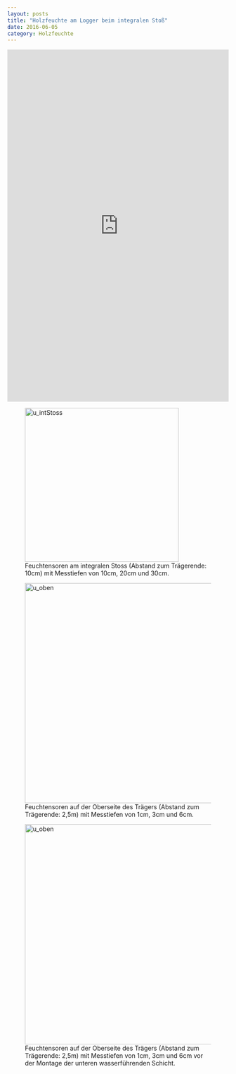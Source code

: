 ```yaml
---
layout: posts
title: "Holzfeuchte am Logger beim integralen Stoß"
date: 2016-06-05
category: Holzfeuchte
---
```

<!-- Beispiel um die Grafiken direkt in der Seite zu generieren
<div id="graph" style="width:90%;height:450px;">
    <script src='/plots/example.js' type="text/javascript"></script>
</div>
-->

<iframe width="100%" height="800" frameborder="0" scrolling="no" src="https://plot.ly/~AbteilungHolz/71.embed"></iframe>

<p style="text-align: left;">

<figure>
<img src="../images/u_intStoss.JPG" width="350px" alt="u_intStoss">
<figcaption>
Feuchtensoren am integralen Stoss (Abstand zum Tr&auml;gerende: 10cm) mit Messtiefen von 10cm, 20cm und 30cm.
</figcaption>
</figure>


<figure>
<img src="../images/u_oben.JPG" width="500px" alt="u_oben">
<figcaption>
Feuchtensoren auf der Oberseite des Trägers (Abstand zum Tr&auml;gerende: 2,5m) mit Messtiefen von 1cm, 3cm und 6cm.
</figcaption>
</figure>

<figure>
<img src="../images/u_oben_montage.JPG" width="500px" alt="u_oben">
<figcaption>
Feuchtensoren auf der Oberseite des Trägers (Abstand zum Tr&auml;gerende: 2,5m) mit Messtiefen von 1cm, 3cm und 6cm vor der Montage der unteren wasserf&uuml;hrenden Schicht.
</figcaption>
</figure>

</p>

